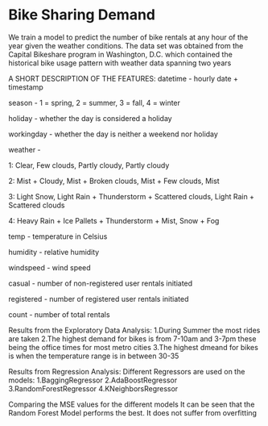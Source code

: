 # Bike Sharing Demand
We train a model to predict the number of bike rentals at any hour of the year given the weather conditions. The data set was obtained from the Capital Bikeshare program in Washington, D.C. which contained the historical bike usage pattern with weather data spanning two years

A SHORT DESCRIPTION OF THE FEATURES:
datetime - hourly date + timestamp  

season -  1 = spring, 2 = summer, 3 = fall, 4 = winter 

holiday - whether the day is considered a holiday

workingday - whether the day is neither a weekend nor holiday

weather -

1: Clear, Few clouds, Partly cloudy, Partly cloudy 

2: Mist + Cloudy, Mist + Broken clouds, Mist + Few clouds, Mist 

3: Light Snow, Light Rain + Thunderstorm + Scattered clouds, Light Rain + Scattered clouds 

4: Heavy Rain + Ice Pallets + Thunderstorm + Mist, Snow + Fog 

temp - temperature in Celsius


humidity - relative humidity

windspeed - wind speed

casual - number of non-registered user rentals initiated

registered - number of registered user rentals initiated

count - number of total rentals

Results from the Exploratory Data Analysis:
1.During Summer the most rides are taken
2.The highest demand for bikes is from 7-10am and 3-7pm these being the office times for most metro cities
3.The highest dmeand for bikes is when the temperature range is in between 30-35

Results from Regression Analysis:
Different Regressors are used on the models:
1.BaggingRegressor
2.AdaBoostRegressor
3.RandomForestRegressor
4.KNeighborsRegressor

Comparing the MSE values for the different models
It can be seen that the Random Forest Model performs the best. It does not suffer from overfitting


